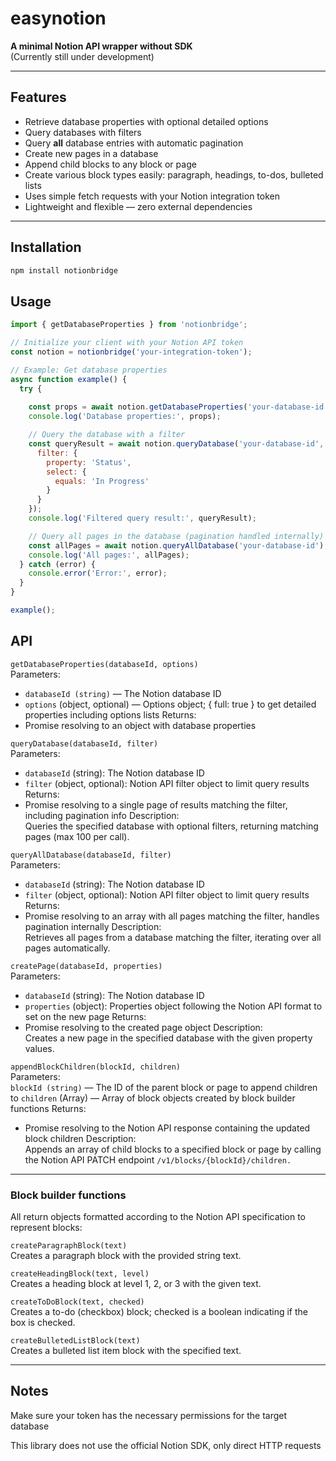 # easynotion

**A minimal Notion API wrapper without SDK**  
(Currently still under development)

---

## Features

- Retrieve database properties with optional detailed options  
- Query databases with filters  
- Query **all** database entries with automatic pagination  
- Create new pages in a database  
- Append child blocks to any block or page  
- Create various block types easily: paragraph, headings, to-dos, bulleted lists  
- Uses simple fetch requests with your Notion integration token  
- Lightweight and flexible — zero external dependencies 

---

## Installation

```bash
npm install notionbridge
```

## Usage

```js
import { getDatabaseProperties } from 'notionbridge';

// Initialize your client with your Notion API token
const notion = notionbridge('your-integration-token');

// Example: Get database properties
async function example() {
  try {
    
    const props = await notion.getDatabaseProperties('your-database-id', { full: true });
    console.log('Database properties:', props);

    // Query the database with a filter
    const queryResult = await notion.queryDatabase('your-database-id', {
      filter: {
        property: 'Status',
        select: {
          equals: 'In Progress'
        }
      }
    });
    console.log('Filtered query result:', queryResult);

    // Query all pages in the database (pagination handled internally)
    const allPages = await notion.queryAllDatabase('your-database-id');
    console.log('All pages:', allPages);
  } catch (error) {
    console.error('Error:', error);
  }
}

example();
```

## API

`getDatabaseProperties(databaseId, options)`  
Parameters:  
- `databaseId (string)` — The Notion database ID
- `options` (object, optional) — Options object; { full: true } to get detailed properties including options lists
Returns:  
- Promise resolving to an object with database properties

`queryDatabase(databaseId, filter)`  
Parameters:  
- `databaseId` (string): The Notion database ID
- `filter` (object, optional): Notion API filter object to limit query results
Returns:  
- Promise resolving to a single page of results matching the filter, including pagination info
Description:  
Queries the specified database with optional filters, returning matching pages (max 100 per call).

`queryAllDatabase(databaseId, filter)`  
Parameters:  
- `databaseId` (string): The Notion database ID
- `filter` (object, optional): Notion API filter object to limit query results
Returns:  
- Promise resolving to an array with all pages matching the filter, handles pagination internally
Description:  
Retrieves all pages from a database matching the filter, iterating over all pages automatically.

`createPage(databaseId, properties)`  
Parameters:
- `databaseId` (string): The Notion database ID
- `properties` (object): Properties object following the Notion API format to set on the new page
Returns:  
- Promise resolving to the created page object
Description:  
Creates a new page in the specified database with the given property values.

`appendBlockChildren(blockId, children)`  
Parameters:  
`blockId (string)` — The ID of the parent block or page to append children to
`children` (Array<Object>) — Array of block objects created by block builder functions
Returns:  
- Promise resolving to the Notion API response containing the updated block children
Description:  
Appends an array of child blocks to a specified block or page by calling the Notion API PATCH endpoint
`/v1/blocks/{blockId}/children.`

---

### Block builder functions
All return objects formatted according to the Notion API specification to represent blocks:

`createParagraphBlock(text)`  
Creates a paragraph block with the provided string text.

`createHeadingBlock(text, level)`  
Creates a heading block at level 1, 2, or 3 with the given text.

`createToDoBlock(text, checked)`  
Creates a to-do (checkbox) block; checked is a boolean indicating if the box is checked.

`createBulletedListBlock(text)`  
Creates a bulleted list item block with the specified text.

---

## Notes
Make sure your token has the necessary permissions for the target database

This library does not use the official Notion SDK, only direct HTTP requests